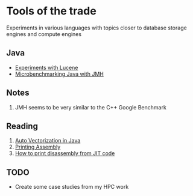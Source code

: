 # Tools of the trade

Experiments in various languages with topics closer to database storage engines and compute engines

## Java

- [Experiments with Lucene](./lucene-exp/README.md)
- [Microbenchmarking Java with JMH](./microbenchexp/README.md)

## Notes

1. JMH seems to be very similar to the C++ Google Benchmark

## Reading

1. [Auto Vectorization in Java](https://daniel-strecker.com/blog/2020-01-14_auto_vectorization_in_java)
2. [Printing Assembly](https://jpbempel.github.io/2015/12/30/printassembly-output-explained.html)
3. [How to print disassembly from JIT code](https://jpbempel.github.io/2012/10/16/how-to-print-disassembly-from-JIT-code.html)

## TODO

- Create some case studies from my HPC work
